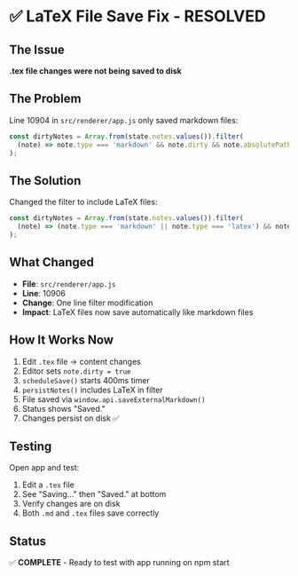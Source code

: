 # ✅ LaTeX File Save Fix - RESOLVED

## The Issue
**.tex file changes were not being saved to disk**

## The Problem
Line 10904 in `src/renderer/app.js` only saved markdown files:
```javascript
const dirtyNotes = Array.from(state.notes.values()).filter(
  (note) => note.type === 'markdown' && note.dirty && note.absolutePath  // ❌ Excludes LaTeX
);
```

## The Solution  
Changed the filter to include LaTeX files:
```javascript
const dirtyNotes = Array.from(state.notes.values()).filter(
  (note) => (note.type === 'markdown' || note.type === 'latex') && note.dirty && note.absolutePath  // ✅ Includes LaTeX
);
```

## What Changed
- **File**: `src/renderer/app.js`
- **Line**: 10906
- **Change**: One line filter modification
- **Impact**: LaTeX files now save automatically like markdown files

## How It Works Now
1. Edit `.tex` file → content changes
2. Editor sets `note.dirty = true`
3. `scheduleSave()` starts 400ms timer
4. `persistNotes()` includes LaTeX in filter
5. File saved via `window.api.saveExternalMarkdown()`
6. Status shows "Saved."
7. Changes persist on disk ✅

## Testing
Open app and test:
1. Edit a `.tex` file
2. See "Saving…" then "Saved." at bottom
3. Verify changes are on disk
4. Both `.md` and `.tex` files save correctly

## Status
✅ **COMPLETE** - Ready to test with app running on npm start
